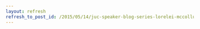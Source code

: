 ```yaml
---
layout: refresh
refresh_to_post_id: /2015/05/14/juc-speaker-blog-series-lorelei-mccollum-juc-u-s-east
---
```

